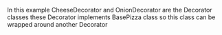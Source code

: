 In this example CheeseDecorator and OnionDecorator are the Decorator classes
these Decorator implements BasePizza class so this class can be wrapped around another Decorator

